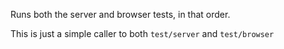 Runs both the server and browser tests, in that order. 

This is just a simple caller to both `test/server` and `test/browser`